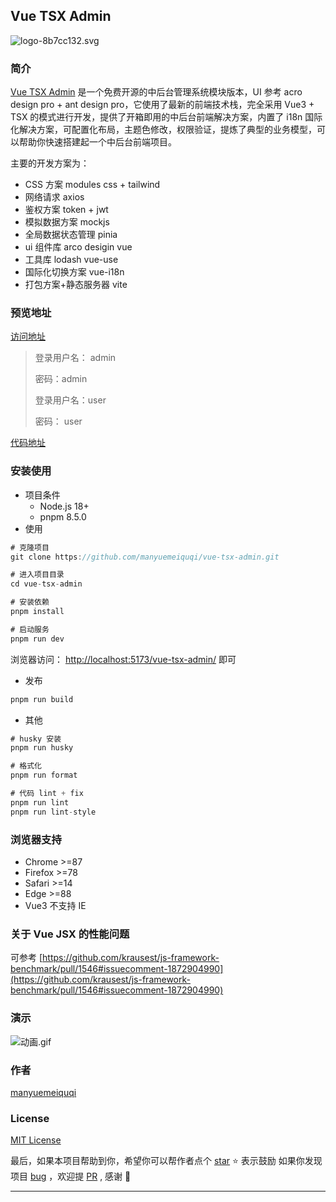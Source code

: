 ## Vue TSX Admin
![logo-8b7cc132.svg](https://cdn.nlark.com/yuque/0/2024/svg/22817409/1704071810855-a476e977-aa08-4521-9072-25398ea3cc29.svg#clientId=u14b4c0c0-88b6-4&from=drop&id=uc834b898&originHeight=64&originWidth=64&originalType=binary&ratio=1&rotation=0&showTitle=false&size=3466&status=done&style=none&taskId=u4e913108-1538-44fd-826a-f6da0e4e91e&title=)
### 简介
[Vue TSX Admin](https://github.com/manyuemeiquqi/vue-tsx-admin) 是一个免费开源的中后台管理系统模块版本，UI 参考 acro design pro + ant design pro，它使用了最新的前端技术栈，完全采用 Vue3 + TSX 的模式进行开发，提供了开箱即用的中后台前端解决方案，内置了 i18n 国际化解决方案，可配置化布局，主题色修改，权限验证，提炼了典型的业务模型，可以帮助你快速搭建起一个中后台前端项目。

主要的开发方案为：

- CSS 方案 modules css + tailwind
- 网络请求 axios 
- 鉴权方案 token + jwt
- 模拟数据方案 mockjs
- 全局数据状态管理 pinia
- ui 组件库 arco desigin vue
- 工具库 lodash vue-use
- 国际化切换方案 vue-i18n
- 打包方案+静态服务器 vite
### 预览地址
[访问地址](https://manyuemeiquqi.github.io/vue-tsx-admin/)
> 登录用户名： admin
> 
> 密码：admin
> 
> 登录用户名：user
> 
> 密码： user

[代码地址](https://github.com/manyuemeiquqi/vue-tsx-admin)
### 安装使用

- 项目条件
   - Node.js 18+
   - pnpm  8.5.0
- 使用
```javascript
# 克隆项目
git clone https://github.com/manyuemeiquqi/vue-tsx-admin.git

# 进入项目目录
cd vue-tsx-admin

# 安装依赖
pnpm install

# 启动服务
pnpm run dev
```
浏览器访问： [http://localhost:5173/vue-tsx-admin/](http://localhost:5173/vue-tsx-admin/) 即可

- 发布
```javascript
pnpm run build
```

- 其他
```javascript
# husky 安装
pnpm run husky

# 格式化
pnpm run format

# 代码 lint + fix
pnpm run lint
pnpm run lint-style

```

### 浏览器支持

- Chrome >=87
- Firefox >=78
- Safari >=14
- Edge >=88
- Vue3 不支持 IE
### 关于 Vue JSX 的性能问题
可参考 [https://github.com/krausest/js-framework-benchmark/pull/1546#issuecomment-1872904990](https://github.com/krausest/js-framework-benchmark/pull/1546#issuecomment-1872904990)
### 演示
![动画.gif](https://cdn.nlark.com/yuque/0/2024/gif/22817409/1704072677179-76719f50-5e8a-4f7f-aaab-b1e3952ef6d5.gif#averageHue=%23d5c9b1&clientId=uf128b628-9083-4&from=drop&id=u79f05bb4&originHeight=1007&originWidth=1919&originalType=binary&ratio=1&rotation=0&showTitle=false&size=2616308&status=done&style=none&taskId=u01bc0557-2a52-4e92-8d81-02530d08ada&title=)
### 作者
[manyuemeiquqi](https://github.com/manyuemeiquqi/vue-tsx-admin/commits?author=manyuemeiquqi)
### License
[MIT License](https://github.com/manyuemeiquqi/vue-tsx-admin?tab=MIT-1-ov-file)



最后，如果本项目帮助到你，希望你可以帮作者点个 [star](https://github.com/manyuemeiquqi/vue-tsx-admin?tab=readme-ov-file)  ⭐ 表示鼓励
如果你发现项目 [bug](https://github.com/manyuemeiquqi/vue-tsx-admin/issues) ，欢迎提 [PR](https://github.com/manyuemeiquqi/vue-tsx-admin/pulls) , 感谢 🤞

---
